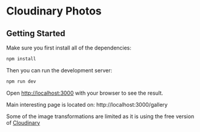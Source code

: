 # Cloudinary Photos

## Getting Started

Make sure you first install all of the dependencies:

```bash
npm install
```

Then you can run the development server:

```bash
npm run dev
```

Open [http://localhost:3000](http://localhost:3000) with your browser to see the result.

Main interesting page is located on:
http://localhost:3000/gallery

Some of the image transformations are limited as it is using the free version of [Cloudinary](https://cloudinary.com/)